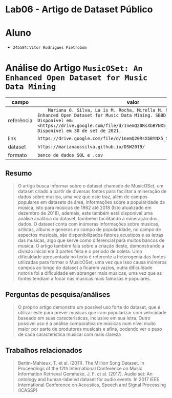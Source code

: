 # Lab06 - Artigo de Dataset Público

# Aluno
* `245584`: `Vitor Rodrigues Pietrobom`

# Análise do Artigo `MusicOSet: An Enhanced Open Dataset for Music Data Mining`

| campo | valor |
|------------|----------------------------------------|
| referência | `	Mariana O. Silva, La ́ıs M. Rocha, Mirella M. Moro. MusicOSet: An Enhanced Open Dataset for Music Data Mining. SBBD - ISSN, 2019. Disponível em: <https://drive.google.com/file/d/1nemQ20RsXbBYNX5_SSKk2I7BfnheeuSg/view>. Disponivel em 30 de set de 2021.` |
| link       | `https://drive.google.com/file/d/1nemQ20RsXbBYNX5_SSKk2I7BfnheeuSg/view` |
| dataset | `https://marianaossilva.github.io/DSW2019/` |
| formato | `banco de dados SQL e .csv` |

## Resumo

> O artigo busca informar sobre o dataset chamado de MusicOSet, um dataset criado a partir de diversas fontes para facilitar a mineração de dados sobre musica, uma vez que este traz, além de campos populares em datasets da área, informações sobre a popularidade da música, isto para músicas de 1962 até 2018 (Isto atualizado em dezembro de 2018), ademais, este também está disponível uma análise analítica do dataset, tambeém facilitando a mineração dos dados. O dataset conta com inúmeras informações sobre musicas, artistas, albuns e generos no campo de popularidade, no campo de aspectos musicais, são disponibilizados fatores acusticos e as letras das musicas, algo que serve como diferencial para muitos bancos de musica. O artigo também fala sobre a criação deste, demonstrando a divisão inicíal em 3 partes feita e o periodo de coleta. Uma dificuldade apresentada no texto é referente a heterogenia das fontes utilizadas para formar o MusicOSet, uma vez que isso causa inúmeros campos ao longo do dataset a ficarem vazios, outra dificuldade notoria foi a dificuldade em abranger mais musicas, uma vez que as fontes tendiam a focar nas musicas mais famosas e populares.

## Perguntas de pesquisa/análises

> O próprio artigo demonstra um possível uso forte do dataset, que é utilizar este para prever musicas que iram popularizar com velocidade baseado em suas caracteristicas, inclusive em sua letra.
> Outro possível uso é a análise comparativa de músicas num nível muito maior por parte de produtores musicais e afins, podendo ver o peso de cada caracteristica musical com mais clareza

## Trabalhos relacionados

> Bertin-Mahieux, T. et al. (2011). The Million Song Dataset. In Proceedings of the 12th International Conference on Music Information Retrieval
> Gemmeke, J. F. et al. (2017). Audio set: An ontology and human-labeled dataset for audio events. In 2017 IEEE International Conference on Acoustics, Speech and Signal Processing (ICASSP)
